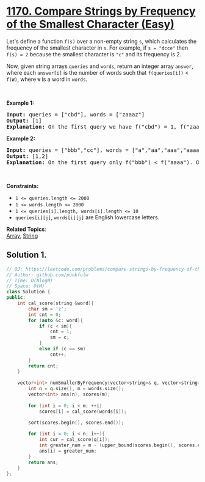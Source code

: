 # [1170. Compare Strings by Frequency of the Smallest Character (Easy)](https://leetcode.com/problems/compare-strings-by-frequency-of-the-smallest-character/)

<p>Let's define a function <code>f(s)</code> over a non-empty string <code>s</code>, which calculates the frequency of the smallest character in <code>s</code>. For example,&nbsp;if <code>s = "dcce"</code> then <code>f(s) = 2</code> because the smallest character is <code>"c"</code> and its frequency is 2.</p>

<p>Now, given string arrays <code>queries</code>&nbsp;and <code>words</code>, return an integer array <code>answer</code>, where each <code>answer[i]</code>&nbsp;is the number of words such that <code>f(queries[i])</code>&nbsp;&lt; <code>f(W)</code>, where <code>W</code>&nbsp;is a word in <code>words</code>.</p>

<p>&nbsp;</p>
<p><strong>Example 1:</strong></p>

<pre><strong>Input:</strong> queries = ["cbd"], words = ["zaaaz"]
<strong>Output:</strong> [1]
<strong>Explanation:</strong> On the first query we have f("cbd") = 1, f("zaaaz") = 3 so f("cbd") &lt; f("zaaaz").
</pre>

<p><strong>Example 2:</strong></p>

<pre><strong>Input:</strong> queries = ["bbb","cc"], words = ["a","aa","aaa","aaaa"]
<strong>Output:</strong> [1,2]
<strong>Explanation:</strong> On the first query only f("bbb") &lt; f("aaaa"). On the second query both f("aaa") and f("aaaa") are both &gt; f("cc").
</pre>

<p>&nbsp;</p>
<p><strong>Constraints:</strong></p>

<ul>
	<li><code>1 &lt;= queries.length &lt;= 2000</code></li>
	<li><code>1 &lt;= words.length &lt;= 2000</code></li>
	<li><code>1 &lt;= queries[i].length, words[i].length &lt;= 10</code></li>
	<li><code>queries[i][j]</code>, <code>words[i][j]</code> are English lowercase letters.</li>
</ul>


**Related Topics**:  
[Array](https://leetcode.com/tag/array/), [String](https://leetcode.com/tag/string/)

## Solution 1.

```cpp
// OJ: https://leetcode.com/problems/compare-strings-by-frequency-of-the-smallest-character/
// Author: github.com/punkfulw
// Time: O(NlogM)
// Space: O(M)
class Solution {
public:
    int cal_score(string &word){
        char sm = 'z';
        int cnt = 0;
        for (auto &c: word){
            if (c < sm){
                cnt = 1;
                sm = c;
            }
            else if (c == sm)
                cnt++;
        }
        return cnt;
    }
    
    vector<int> numSmallerByFrequency(vector<string>& q, vector<string>& words) {
        int n = q.size(), m = words.size();
        vector<int> ans(n), scores(m);
        
        for (int i = 0; i < m; ++i)
            scores[i] = cal_score(words[i]);

        sort(scores.begin(), scores.end());
        
        for (int i = 0; i < n; i++){
            int cur = cal_score(q[i]);
            int greater_num = m - (upper_bound(scores.begin(), scores.end(), cur) - scores.begin());
            ans[i] = greater_num;
        }
        return ans;
    }
};
```
